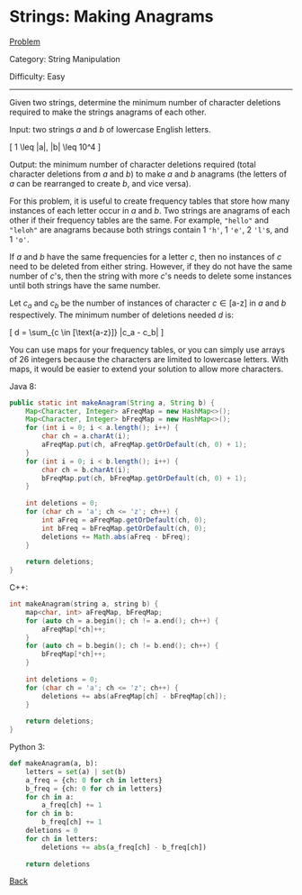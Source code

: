 # Strings: Making Anagrams

[Problem](https://www.hackerrank.com/challenges/ctci-making-anagrams/problem)

Category: String Manipulation

Difficulty: Easy

---

Given two strings, determine the minimum number of character deletions required
to make the strings anagrams of each other.

Input: two strings $a$ and $b$ of lowercase English letters.

\[ 1 \leq |a|, |b| \leq 10^4 \]

Output: the minimum number of character deletions required (total character
deletions from $a$ and $b$) to make $a$ and $b$ anagrams (the letters of $a$ can
be rearranged to create $b$, and vice versa).

For this problem, it is useful to create frequency tables that store how many
instances of each letter occur in $a$ and $b$. Two strings are anagrams of each
other if their frequency tables are the same. For example, ```"hello"``` and
```"leloh"``` are anagrams because both strings contain 1 ```'h'```, 1
```'e'```, 2 ```'l'```s, and 1 ```'o'```.

If $a$ and $b$ have the same frequencies for a letter $c$, then no instances of
$c$ need to be deleted from either string. However, if they do not have the same
number of $c$'s, then the string with more $c$'s needs to delete some instances
until both strings have the same number.

Let $c_a$ and $c_b$ be the number of instances of character $c \in [\text{a-z}]$
in $a$ and $b$ respectively. The minimum number of deletions needed $d$ is:

\[ d = \sum_{c \in [\text{a-z}]} |c_a - c_b| \]

You can use maps for your frequency tables, or you can simply use arrays of 26
integers because the characters are limited to lowercase letters. With maps, it
would be easier to extend your solution to allow more characters.

Java 8:
```java
public static int makeAnagram(String a, String b) {
    Map<Character, Integer> aFreqMap = new HashMap<>();
    Map<Character, Integer> bFreqMap = new HashMap<>();
    for (int i = 0; i < a.length(); i++) {
        char ch = a.charAt(i);
        aFreqMap.put(ch, aFreqMap.getOrDefault(ch, 0) + 1);
    }
    for (int i = 0; i < b.length(); i++) {
        char ch = b.charAt(i);
        bFreqMap.put(ch, bFreqMap.getOrDefault(ch, 0) + 1);
    }
    
    int deletions = 0;
    for (char ch = 'a'; ch <= 'z'; ch++) {
        int aFreq = aFreqMap.getOrDefault(ch, 0);
        int bFreq = bFreqMap.getOrDefault(ch, 0);
        deletions += Math.abs(aFreq - bFreq);
    }
    
    return deletions;
}
```

C++:
```cpp
int makeAnagram(string a, string b) {
    map<char, int> aFreqMap, bFreqMap;
    for (auto ch = a.begin(); ch != a.end(); ch++) {
        aFreqMap[*ch]++;
    }
    for (auto ch = b.begin(); ch != b.end(); ch++) {
        bFreqMap[*ch]++;
    }
    
    int deletions = 0;
    for (char ch = 'a'; ch <= 'z'; ch++) {
        deletions += abs(aFreqMap[ch] - bFreqMap[ch]);
    }
    
    return deletions;
}
```

Python 3:
```python
def makeAnagram(a, b):
    letters = set(a) | set(b)
    a_freq = {ch: 0 for ch in letters}
    b_freq = {ch: 0 for ch in letters}
    for ch in a:
        a_freq[ch] += 1
    for ch in b:
        b_freq[ch] += 1
    deletions = 0
    for ch in letters:
        deletions += abs(a_freq[ch] - b_freq[ch])
        
    return deletions
```

[Back](../../hackerrank.md)
